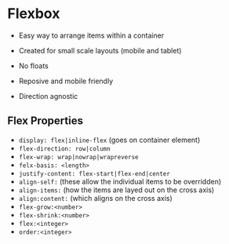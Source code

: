 # Flexbox

- Easy way to arrange items within a container

- Created for small scale layouts (mobile and tablet)
- No floats
- Reposive and mobile friendly
- Direction agnostic

## Flex Properties

- `display: flex|inline-flex` (goes on container element)
- `flex-direction: row|column` 
- `flex-wrap: wrap|nowrap|wrapreverse`
- `felx-basis: <length>`
- `justify-content: flex-start|flex-end|center`
- `align-self:` (these allow the individual items to be overridden)
- `align-items:` (how the items are layed out on the cross axis)
- `align:content:` (which aligns on the cross axis)
- `flex-grow:<number>` 
- `flex-shrink:<number>`
- `flex:<integer>`
- `order:<integer>`
